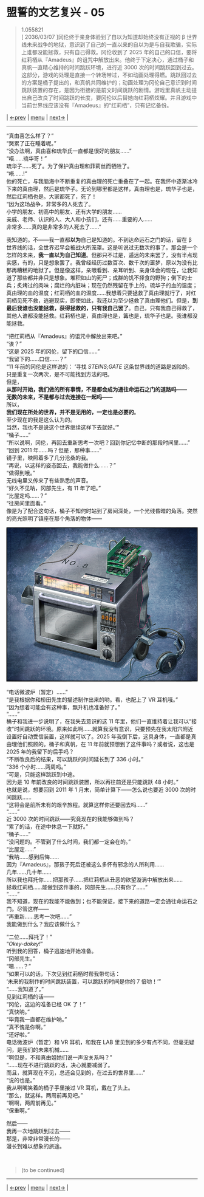 # 盟誓的文艺复兴 - 05
> 1.055821  
> [ 2036/03/07 ]冈伦终于亲身体验到了自以为知道却始终没有正视的 β 世界线未来战争的地狱，意识到了自己的一直以来的自以为是与自我欺骗，实际上谁都没能拯救，只有自己得救。冈伦收到了 2025 年的自己的口信，要将红莉栖从『Amadeus』的诅咒中解放出来。他终于下定决心，通过桶子和真帆一直精心维持的时间跳跃环境，进行近 3000 次的时间跳跃回到过去。这部分，游戏的处理是直接一个转场带过，不如动画处理得燃。跳跃回过去的方案是桶子提出的，和真帆共同维护的；动画处理为冈伦自己意识到时间跳跃装置的存在，是因为衔接的是前文时间跳跃的剧情。游戏里真帆主动提出自己改良了时间跳跃的长度，要冈伦以后替她向红莉栖炫耀。并且游戏中当前世界线应该没有『Amadeus』的“红莉栖”，只有记忆备份。  

| [←prev](./0126) | [menu](../) | [next→](./0128) |

---

“真由喜怎么样了？”  
“哭累了正在睡着呢。”  
“没办法啊，真由喜和琉华氏一直都是很好的朋友……”  
“唔……琉华哥！”  
琉华子……死了。为了保护真由理和菲莉丝而牺牲了。  
“唔……!”  
他的死亡，与我脑海中不断重复的真由理的死亡重叠在了一起。在我怀中逐渐冰冷下来的真由理，然后是琉华子。无论到哪里都是这样，真由理也是，琉华子也是，然后红莉栖也是。大家都死了，死了！  
“因为这场战争，非常多的人死去了。  
 小学的朋友、初高中的朋友、还有大学的朋友……  
 亲戚、老师、认识的人、大人和小孩们，还有……重要的人……  
 非常多……真的是非常多的人死去了……”  

我知道的。不——我一直都**以为**自己是知道的。不到达命运石之门的话，留在 β 世界线的话，全世界迟早会被战火所笼罩。这是听说过无数次的事了。那会是一个怎样的未来，**我一直以为自己知道**。但那只不过是，遥远的未来罢了，没有半点现实感，有的，只是想象罢了。我曾经经历过数百次、数千次的噩梦，原以为没有比那再糟糕的地狱了。但是像这样，亲眼看到、亲耳听到、亲身体会的现在，让我知道了那些都并非只是想象。堆积如山的死尸；成群的饥不择食的野狗；倒下的士兵；炙烤过的肉味；腐烂的内脏味；现在仍然残留在手上的，琉华子的血的温度；真由理的血的温度；红莉栖的血的温度……我想着只要拯救了真由理就行了，对红莉栖见死不救，逃避现实，即使如此，我还以为至少拯救了真由理他们。但是，**到最后我谁也没能拯救，获得拯救的，只有我自己罢了**。自己，只有我自己得救了，其他人谁都没能拯救。红莉栖也是，真由理也是，篝也是，琉华子也是。我谁都没能拯救。  

“把红莉栖从『Amadeus』的诅咒中解放出来吧。”  
“诶？”  
“这是 2025 年的冈伦，留下的口信……”  
“我留下的……口信……？”  
“11 年前的冈伦是这样说的：
 ‘寻找 *STEINS;GATE* 这条世界线的道路是凶险的。  
 只是重复一次两次，是不可能找到方法的吧。  
 但是，  
 **从那时开始，我们做的所有事情，不是都会成为通往命运石之门的道路吗——**  
 **无数的未来，不是都与过去连接在一起吗——**  
 所以，  
 **我们现在所处的世界，并不是无用的，一定也是必要的**。  
 至少现在的我是这么认为的。  
 当然，我也不是说这个世界继续这样下去就好。’”  
“桶子……”  
“所以说啊，冈伦，再回去重新思考一次吧？回到你记忆中断的那段时间里……”  
“回到 2011 年……吗？但是，那种事……”  
镜子里，映照着多了几分沧桑的我。  
“再说，以这样的姿态回去，我能做什么……？”  
“做得到哦。”  
无线电里又传来了有些熟悉的声音。  
“好久不见呐，冈部先生，有 11 年了吧。”  
“比屋定吗……？”  
“往房间里面看。”  
像是为了配合这句话，桶子不知何时站到了房间深处，一个光线昏暗的角落。突然的亮光照明了镇座在那个角落的物体——  

![](../static/image/0127-1.png)

“电话微波炉（暂定）……”  
“是我根据你和桥田先生的描述制作出来的哟。看，也配上了 VR 耳机哦。”  
“因为想着可能会有这种事，飘升机也准备好了。”  
“……”  
桶子和我进一步说明了，在我失去意识的这 11 年里，他们一直维持着让我可以“接收”时间跳跃的环境。原来如此啊……就算我没有意识，只要预先在我太阳穴附近设置好自动受信装置，这样就可以了。2025 年我倒下后，这具身体，一直都是真由理他们照顾的。桶子和真帆，在 11 年前就预想到了这件事吗？或者说，这也是 2025 年的我留下的后手吗？  
“不断改良后的结果，可以跳跃的时间延长到了 336 小时。”  
“336 个小时……两周吗。”  
“可是，只能这样跳跃到中途。  
 因为是 10 年前改良的时间跳跃装置，所以再往前还是只能跳跃 48 小时。”  
也就是说，想要回到 2011 年 1 月末，简单计算下——怎么说也要近 3000 次的时间跳跃……  
“这将会是前所未有的艰辛旅程。就算这样你还要回去吗……”  
“……”  
近 3000 次的时间跳跃——究竟现在的我能够做到吗？  
“累了的话，在途中休息一下就好。”  
“桶子……”  
“没问题的。不管到了什么时间，我们都一定会在的。”  
“比屋定……”  
“我呐……感到后悔……  
 因为『Amadeus』，那孩子死后还被这么多怀有邪念的人所利用……  
 几年……几十年……  
 所以我也拜托你……把那孩子……把红莉栖从丑恶的欲望漩涡中解放出来……  
 拯救红莉栖……能做到这件事的，冈部先生……只有你了……”  
“……”  
我不知道，现在的我能不能做到；也不能保证，接下来的道路一定会通往命运石之门。尽管这样——  
“再重新……思考一次吧……”  
我能做到什么？我应该做什么？  

“二位……拜托了！”  
“*Okey-dokey!*”  
听到我的回答，桶子迅速地开始准备。  
“冈部先生。”  
“嗯……？”  
“如果可以的话，下次见到红莉栖时帮我带句话：  
 ‘未来的我制作的时间跳跃装置，可以跳跃的时间是你的 7 倍哟！’”  
“……我知道了。”  
见到红莉栖的话——  
“冈伦，这边的准备已经 OK 了！”  
“真快呐。”  
“毕竟我一直都在维护呐。”  
“真不愧是你啊。”  
“还好啦。”  
电话微波炉（暂定）和 VR 耳机，和我在 LAB 里见到的多少有点不同，但毫无疑问，是我们的未来机械……  
“啊但是，不和真由姐她们说一声没关系吗？”  
“……现在不进行跳跃的话，决心就要减弱了。  
 而且，就算现在不见，总还会见到的，在过去的世界里……”  
“说的也是。”  
我从咧嘴笑着的桶子手里接过 VR 耳机，戴在了头上。  
“那么，就这样。两周前再见吧。”  
“啊啊，两周前再见。”  
“保重啊。”  

然后——  
我再一次地跳跃到过去——  
那是，非常非常漫长的——  
漫长到难以想象的旅途。  


<br/>

> (to be continued)
---

| [←prev](./0126) | [menu](../) | [next→](./0128) |
